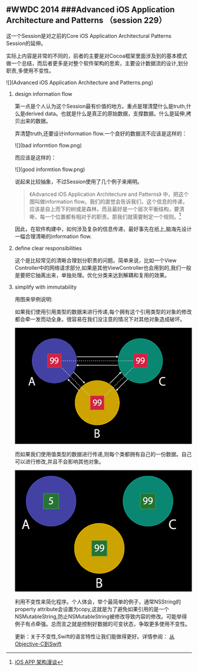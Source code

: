 #WWDC 2014 
###Advanced iOS Application Architecture and Patterns （session 229）
--

这一个Session是对之前的Core iOS Application Architectural Patterns Session的延伸。

实际上内容是非常的不同的，前者的主要是对Cocoa框架里面涉及到的基本模式做一个总结，而后者更多是对整个软件架构的思索，主要设计数据流的设计,划分职责,多使用不变性。

![](Advanced iOS Application Architecture and Patterns.png)


1. design information flow  
   
   第一点是个人认为这个Session最有价值的地方。重点是理清楚什么是truth,什么是derived data。也就是什么是真正的原始数据，支撑数据。什么是延伸,拷贝出来的数据。
   
   弄清楚truth,还要设计information flow.一个良好的数据流不应该是这样的：
   
   ![](bad informtion flow.png)
   
   而应该是这样的：
   
   ![](good informtion flow.png)
   
   说起来比较抽象，不过Session使用了几个例子来阐明。
   > 《Advanced iOS Application Architecture and Patterns》 中，把这个图叫做information flow。我们的直觉会告诉我们，这个信息的传递，应该是自上而下的树或是森林，而且最好是一个层次平衡结构，要清晰，每一个位置都有相对于的职责。那我们就需要制定一个规则。[^1]
   
   因此，在软件构建中，如何涉及复杂的信息传递，最好事先在纸上,脑海先设计一幅合理清晰的information flow.
  
2. define clear responsibilities
   
   这个是比较常见的清晰合理划分职责的问题。简单来说，比如一个View Controller中的网络请求部分,如果是其他ViewController也会用到的,我们一般是要把它抽离出来，单独处理。优化分类来达到解耦和复用的效果。
   
3. simplify with immutability

	用图来举例说明:
	
	如果我们使用引用类型的数据来进行传递,每个拥有这个引用类型的对象的修改都会牵一发而动全身。很容易在我们没注意的情况下对其他对象造成破坏。

	
	![](noImmutablility.png)
	
	而如果我们使用值类型的数据进行传递,则每个类都拥有自己的一份数据。自己可以进行修改,并且不会影响其他对象。
	
	![](immutablility.png)
	

   利用不变性来简化程序。个人体会，举个最简单的例子，通常NSString的property attribute会设置为copy,这就是为了避免如果引用的是一个NSMutableString,防止NSMutableString被修改导致内容的修改。可能举得例子有点牵强。总而言之就是控制好数据的可变状态，争取更多使用不变性。
   
   更新：关于不变性,Swift的语言特性让我们能做得更好。详情参阅：
   [从Objective-C到Swift](https://github.com/100mango/zen/blob/master/Swift%E5%AD%A6%E4%B9%A0%EF%BC%9ASwift%E4%B8%8EObjective-C/Swift%E5%AD%A6%E4%B9%A0%EF%BC%9ASwift%E4%B8%8EObjective-C.md)

   
   
   
   [^1]: [iOS APP 架构漫谈](http://studentdeng.github.io/blog/2014/08/29/ios-architecture/) 